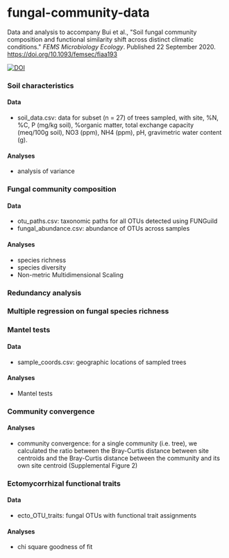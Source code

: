 # fungal-community-data
Data and analysis to accompany Bui et al., "Soil fungal community composition and functional similarity shift across distinct climatic conditions." _FEMS Microbiology Ecology_. Published 22 September 2020. https://doi.org/10.1093/femsec/fiaa193

[![DOI](https://zenodo.org/badge/221615362.svg)](https://zenodo.org/badge/latestdoi/221615362)

### Soil characteristics
#### Data
- soil_data.csv: data for subset (n = 27) of trees sampled, with site, %N, %C, P (mg/kg soil), %organic matter, total exchange capacity (meq/100g soil), NO3 (ppm), NH4 (ppm), pH, gravimetric water content (g). 
#### Analyses
- analysis of variance

### Fungal community composition
#### Data
- otu_paths.csv: taxonomic paths for all OTUs detected using FUNGuild
- fungal_abundance.csv: abundance of OTUs across samples
#### Analyses
- species richness
- species diversity
- Non-metric Multidimensional Scaling

### Redundancy analysis

### Multiple regression on fungal species richness

### Mantel tests
#### Data
- sample_coords.csv: geographic locations of sampled trees
#### Analyses
- Mantel tests

### Community convergence
#### Analyses
- community convergence: for a single community (i.e. tree), we calculated the ratio between the Bray-Curtis distance between site centroids and the Bray-Curtis distance between the community and its own site centroid (Supplemental Figure 2)

### Ectomycorrhizal functional traits
#### Data
- ecto_OTU_traits: fungal OTUs with functional trait assignments
#### Analyses
- chi square goodness of fit
